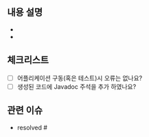 ## 내용 설명
- <!-- 작업 내용 작성 -->
- <!-- 작업 내용 작성 -->

## 체크리스트
- [ ] 어플리케이션 구동(혹은 테스트)시 오류는 없나요?
- [ ] 생성된 코드에 Javadoc 주석을 추가 하였나요?

## 관련 이슈
- resolved # <!-- 이슈번호 -->
